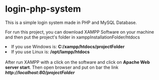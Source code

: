 # login-php-system
This is a simple login system made in PHP and MySQL Database.

For run this project, you can download XAMPP Software on your machine and then
put the project's folder in xamppInstallationFolder/htdocs
<br>
<li>If you use Windows is: <b>C:/xampp/htdocs/projectFolder</b></li>
<li>If you use Linux is: <b>/opt/lampp/htdocs</b></li>
<br>
After run XAMPP with a click on the software and click on <b>Apache Web server start</b>. Then open browser and put on bar the link
<em><b> http://localhost:80/projectFolder
